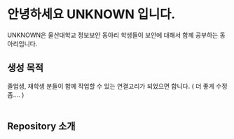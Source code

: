 # 안녕하세요 UNKNOWN 입니다.  
UNKNOWN은 울산대학교 정보보안 동아리 학생들이 보안에 대해서 함께 공부하는 동아리입니다.  
    
## 생성 목적  
졸업생, 재학생 분들이 함께 작업할 수 있는 연결고리가 되었으면 합니다. ( 더 좋게 수정 좀.... )  
<br/>
## Repository 소개 
